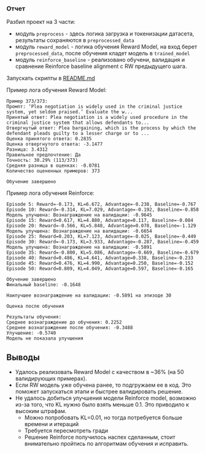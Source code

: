 ### Отчет

Разбил проект на 3 части:
- модуль `preprocess` - здесь логика загрузка и токенизации датасета, результаты сохраняются в `preprocessed_data`
- модуль `reward_model` - логика обучения Reward Model, на вход берет `preprocessed_data`, после обучения кладет модель в `trained_model`
- модуль `reinforce_baseline` - реализовано обучени, валидация и сравнение Reinforce baseline alignment с RW предыдущего шага.

Запускать скрипты в [README.md](README.md)

Пример лога обучения Reward Model:

```
Пример 373/373:
Промпт: ‘Plea negotiation is widely used in the criminal justice system, yet seldom praised.’ Evaluate the w...
Принятый ответ: Plea negotiation is a widely used procedure in the criminal justice system that allows defendants to...
Отвергнутый ответ: Plea bargaining, which is the process by which the defendant pleads guilty to a lesser charge or to ...
Оценка принятого ответа: 0.2835
Оценка отвергнутого ответа: -3.1477
Разница: 3.4312
Правильное предпочтение: Да
Точность: 30.29% (113/373)
Средняя разница в оценках: -0.0781
Количество оцененных примеров: 373

Обучение завершено

```

Пример лога обучения Reinforce:

```
Episode 5: Reward=-0.173, KL=6.672, Advantage=-0.238, Baseline=-0.767
Episode 10: Reward=-0.314, KL=7.029, Advantage=-0.192, Baseline=-0.858
Модель улучшена: Вознаграждение на валидации: -0.9645
Episode 15: Reward=0.617, KL=4.880, Advantage=0.117, Baseline=-0.084
Episode 20: Reward=-0.566, KL=5.848, Advantage=0.078, Baseline=-1.129
Модель улучшена: Вознаграждение на валидации: -0.6654
Episode 25: Reward=0.203, KL=7.123, Advantage=-0.025, Baseline=-0.449
Episode 30: Reward=-0.173, KL=3.933, Advantage=-0.287, Baseline=-0.459
Модель улучшена: Вознаграждение на валидации: -0.5891
Episode 35: Reward=-0.800, KL=5.086, Advantage=-0.669, Baseline=-0.679
Episode 40: Reward=0.486, KL=4.641, Advantage=0.338, Baseline=-0.233
Episode 45: Reward=0.476, KL=4.990, Advantage=0.250, Baseline=-0.152
Episode 50: Reward=0.809, KL=4.049, Advantage=0.597, Baseline=-0.165

Обучение завершено
Финальный baseline: -0.1648

Наилучшее вознаграждение на валидации: -0.5891 на эпизоде 30

Оценка после обучения

Результаты обучения:
Среднее вознаграждение до обучения: 0.2252
Среднее вознаграждение после обучения: -0.3488
Улучшение: -0.5740
Модель не показала улучшения

```

## Выводы
- Удалось реализовать Reward Model с качеством в ~36% (на 50 валидирующих примерах).
- Если RW модель уже обучена ранее, то подгружаем ее в код. Это поможет запускаться этапи и быстрее валидировать решение.
- Не удалось добиться улучшения модели Reinforce model, возможно из-за того, что KL нужно было взять меньше 0.1. Это приводило к высоким штрафам.
  - Можно попробовать KL=0.01, но тогда потребуется больше времени и итераций
  - Требуется пересмотреть гради
  - Решение Reinforce получилось наспех сделанным, стоит внимательно пройтись по алгоритмам обучения и исправить.
